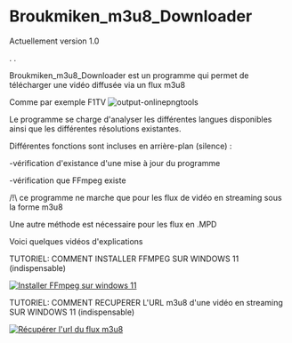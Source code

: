 # Broukmiken_m3u8_Downloader

Actuellement version 1.0


.
.


Broukmiken_m3u8_Downloader est un programme qui permet de télécharger une vidéo diffusée via un flux m3u8

Comme par exemple F1TV   ![output-onlinepngtools](https://github.com/user-attachments/assets/0adb06b5-83b8-4566-b477-1aa99e383947)




Le programme se charge d'analyser les différentes langues disponibles ainsi que les différentes résolutions existantes.


Différentes fonctions sont incluses en arrière-plan (silence) :

-vérification d'existance d'une mise à jour du programme

-vérification que FFmpeg existe


/!\ ce programme ne marche que pour les flux de vidéo en streaming sous la forme m3u8

Une autre méthode est nécessaire pour les flux en .MPD

Voici quelques vidéos d'explications


TUTORIEL: COMMENT INSTALLER FFMPEG SUR WINDOWS 11 (indispensable)

[![Installer FFmpeg sur windows 11](https://img.youtube.com/vi/lHnszz5V0as/0.jpg)](https://www.youtube.com/watch?v=lHnszz5V0as "Installer FFmpeg sur windows 11")





TUTORIEL: COMMENT RECUPERER L'URL m3u8 d'une vidéo en streaming SUR WINDOWS 11 (indispensable)

[![Récupérer l'url du flux m3u8](https://img.youtube.com/vi/Z5Ni5sVbq94/0.jpg)](https://www.youtube.com/watch?v=Z5Ni5sVbq94 "Récupérer l'url du flux m3u8")










